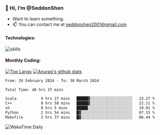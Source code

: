 ### 👋 Hi, I’m @SeddonShen
- Want to learn something.
- 📫 You can contact me at seddonshen2001@gmail.com

#### Technologies:

![skills](https://skillicons.dev/icons?i=scala,js,html,css,bootstrap,jquery,c,cpp,cloudflare,django,docker,flask,git,github,githubactions,linux,latex,mysql,nodejs,ps,php,pr,py,raspberrypi,redis,unreal,v,vscode,vue,bash)

#### Monthly Coding:
[![Top Langs](https://github-readme-stats.vercel.app/api/top-langs?username=seddonshen&show_icons=true&locale=en&layout=compact&hide=html&langs_count=8)](https://github.com/SeddonShen/)
[![Anurag's github stats](https://github-readme-stats.vercel.app/api?username=SeddonShen&count_private=true&show_icons=true)](https://github.com/anuraghazra/github-readme-stats)
<!--START_SECTION:waka-->

```txt
From: 29 February 2024 - To: 30 March 2024

Total Time: 40 hrs 37 mins

Scala           9 hrs 27 mins   █████▓░░░░░░░░░░░░░░░░░░░   23.27 %
C++             8 hrs 58 mins   █████▓░░░░░░░░░░░░░░░░░░░   22.11 %
sh              8 hrs 5 mins    █████░░░░░░░░░░░░░░░░░░░░   19.91 %
Python          2 hrs 54 mins   █▓░░░░░░░░░░░░░░░░░░░░░░░   07.15 %
Makefile        2 hrs 37 mins   █▓░░░░░░░░░░░░░░░░░░░░░░░   06.44 %
```

<!--END_SECTION:waka-->

![WakaTime Daily](https://wakatime.com/share/@seddon2001/61a7e342-5f12-4fea-bf92-1fac161e97d6.svg)
<!---
SeddonShen/SeddonShen is a ✨ special ✨ repository because its `README.md` (this file) appears on your GitHub profile.
You can click the Preview link to take a look at your changes.
--->
